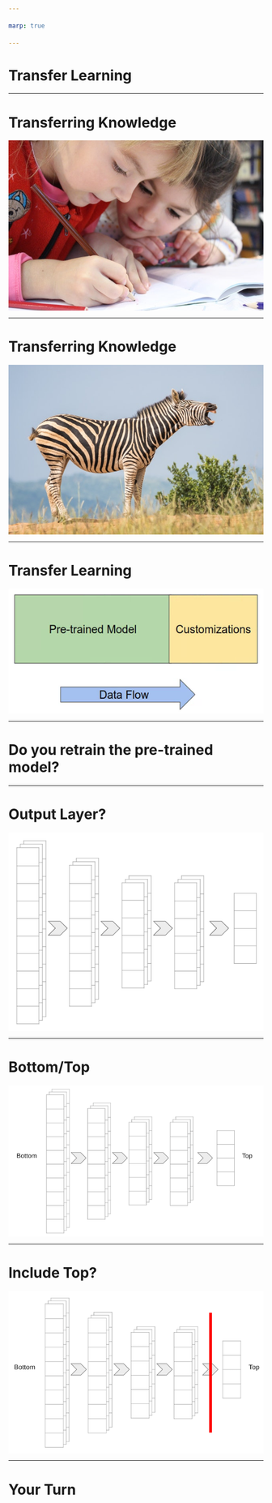 ```yaml
---

marp: true

---
```


<style>
img[alt~="center"] {
  display: block;
  margin: 0 auto;
}
</style>

# Transfer Learning

<!--
Most of the models we have trained so far have been trained from scratch. We start with a randomly-weighted model and then use large amounts of data and many, many epochs over that data in order to build a reasonable model.

But is that how we learn?
-->

---

# Transferring Knowledge

![center](res/learning.jpg)

<!--
Well, yes and no.

We do indeed learn in self-guided ways by looking at examples. But we also learn through the transfer of knowledge. Others can provide insights that can be used to accelerate our learning process.

Image Details:
* [learning.jpeg](https://www.pexels.com/photo/girls-on-desk-looking-at-notebook-159823/): Pexels License
-->

---

# Transferring Knowledge

![center](res/zebra.jpg)

<!--
Let's say we already know what a horse, tiger, and penguin are. If we wanted to learn how to identify a zebra, we could look at pictures of zebras. Or, someone might tell us that a zebra is the shape of a horse, has the coat patterns of a tiger, and the colors of a penguin. This would greatly accelerate our ability to identify zebras, even if we only had a handful of pictures of zebras to study.

Transfer learning is a similar idea. A model that can already identify some classes of data can be extended to fit a different problem that we are trying to solve. The base model is already good at finding key features. The new model can utilize this ability and perform better and faster than if it was trained from scratch.

Image Details:
* [zebra.jpg](https://www.pexels.com/photo/white-and-black-zebra-standing-on-ground-1916645/): Pexels License
-->

---

# Transfer Learning

![center](res/high-level.png)

<!--
At a very high level, transfer learning can look a lot like adding an extra few layers to the end of a pre-trained model.

In this diagram the pre-trained model is an existing model that has been trained and performs acceptably well. This model has persisted weights that are packaged and loaded with the model.

The customizations model is a new set of untrained layers. They have random (or at least naive) initial weights. These weights still need to be learned through training.

As you can decipher from the data flow arrow, data typically still enters the model through the pre-trained input layer. However, the output layer of the pre-trained model then feeds the new model. The final output is the output layer of the new model.


Image Details:
* [high-level.png](http://www.google.com): Copyright Google
-->

---

# Do you retrain the pre-trained model?

<!--
This begs the question: Do you re-train the pre-trained model?

The answer is usually "no" but not always. 

If the data you have to train your new model is similar in size or larger than the data used to train the pre-trained model, and if the classes that they identify largely overlap, then it may be worthwhile. Otherwise it is advisable to "freeze" the pre-trained model and not update the weights.

This freezing can be for the whole model or for only a few specific layers. Typically those layers closer to the input layer are frozen.
-->

---

# Output Layer?

![center](res/which-output.png)

<!--
We also need to think about which layer is actually the output layer from a pre-trained model.

In most classification problems, we have multiple layers of high-dimensional matrices. But then at the very end of the model, we flatten the data down to a vector of class-estimates.

We don't want to flatten the data before feeding it to our extended model, so instead we need to use an intermediate high-dimensional layer.

Image Details:
* [which-output.png](http://www.google.com): Copyright Google
-->

---

# Bottom/Top

![center](res/bottom-top.png)

<!--
We need to introduce a little modelling terminology at this point. You sometimes hear about the "bottom" or "top" of a model. Which end is which?

Many papers illustrate models with the input layer at the bottom and the output layer at the top of diagrams. For this reason, culture now dictates that the "bottom" of a model is the input, and the "top" of a model is the output.

Image Details:
* [bottom-top.png](http://www.google.com): Copyright Google
-->

---

# Include Top?

![center](res/new-top.png)

<!--
This terminology is important because some models allow you to choose to include the "top" of the model or not. If you leave out the top, then you get a higher-dimensional input for your custom model, which is typically a good thing.

Image Details:
* [new-top.png](http://www.google.com): Copyright Google
-->

---

# Your Turn

<!--
Now we'll attempt a little transfer learning of our own. We'll use MobileNetV2, which can classify 1,000 classes, to build a network that can reliably classify cats and dogs.
-->
